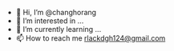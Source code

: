 - 👋 Hi, I’m @changhorang
- 👀 I’m interested in ...
- 🌱 I’m currently learning ...
- 📫 How to reach me rlackdgh124@gmail.com

<!---
changhorang/changhorang is a ✨ special ✨ repository because its `README.md` (this file) appears on your GitHub profile.
You can click the Preview link to take a look at your changes.
--->

